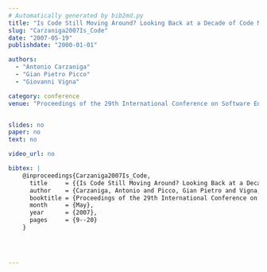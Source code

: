 ```yaml
---
# Automatically generated by bib2md.py
title: "Is Code Still Moving Around? Looking Back at a Decade of Code Mobility"
slug: "Carzaniga2007Is_Code"
date: "2007-05-19"
publishdate: "2000-01-01"

authors:
  - "Antonio Carzaniga"
  - "Gian Pietro Picco"
  - "Giovanni Vigna"

category: conference
venue: "Proceedings of the 29th International Conference on Software Engineering (ICSE)"


slides: no
paper: no
text: no

video_url: no

bibtex: |
    @inproceedings{Carzaniga2007Is_Code,
      title     = {{Is Code Still Moving Around? Looking Back at a Decade of Code Mobility}},
      author    = {Carzaniga, Antonio and Picco, Gian Pietro and Vigna, Giovanni},
      booktitle = {Proceedings of the 29th International Conference on Software Engineering (ICSE)},
      month     = {May},
      year      = {2007},
      pages     = {9--20}
    }




---
```


